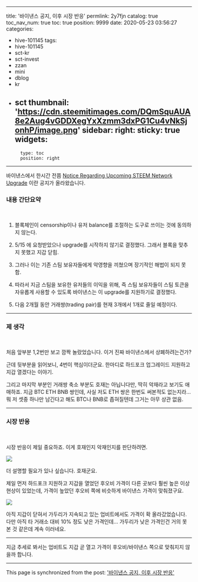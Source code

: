 
---
title: '바이낸스 공지, 이후 시장 반응'
permlink: 2y7fjn
catalog: true
toc_nav_num: true
toc: true
position: 9999
date: 2020-05-23 03:56:27
categories:
- hive-101145
tags:
- hive-101145
- sct-kr
- sct-invest
- zzan
- mini
- dblog
- kr
- sct
thumbnail: 'https://cdn.steemitimages.com/DQmSquAUA8e2Aug4vGDDXegYxXzmm3dxPG1Cu4vNkSjonhP/image.png'
sidebar:
    right:
        sticky: true
widgets:
    -
        type: toc
        position: right
---


바이낸스에서 한시간 전쯤 [Notice Regarding Upcoming STEEM Network Upgrade](https://binance.zendesk.com/hc/en-us/articles/360043558352-Notice-Regarding-Upcoming-STEEM-Network-Upgrade) 이란 공지가 올라왔습니다.

### 내용 간단요약
<br>

1. 블록체인이 censorship이나 유저 balance를 조절하는 도구로 쓰이는 것에 동의하지 않는다.

2. 5/15 에 요청받았으나 upgrade를 시작하지 않기로 결정했다. 그래서 블록을 맞추지 못했고 지갑 닫힘.

3. 그러나 이는 기존 스팀 보유자들에게 악영향을 끼쳤으며 장기적인 해법이 되지 못함.

4. 따라서 지금 스팀을 보유한 유저들의 이익을 위해, 즉 스팀 보유자들이 스팀 토큰을 자유롭게 사용할 수 있도록 바이낸스는 이 upgrade를 지원하기로 결정했다. 

5. 다음 2개월 동안 거래쌍(trading pair)를 현재 3개에서 1개로 줄일 예정이다.

---

### 제 생각
<br>

처음 앞부분 1,2번만 보고 깜짝 놀랐었습니다. 이거 진짜 바이낸스에서 상폐하려는건가?

근데 뒷부분을 읽어보니, 4번이 핵심이더군요. 한마디로 하드포크 업그레이드 지원하고 지갑 열겠다는 이야기.

그리고 마지막 부분인 거래쌍 축소 부분도 호재는 아닙니다만, 딱히 악재라고 보기도 애매하죠. 지금 BTC ETH BNB 쌍인데, 사실 저도 ETH 쌍은 한번도 써본적도 없는지라... 뭐 저 셋중 하나만 남긴다고 해도 BTC나 BNB로 좁혀질텐데 그거는 아무 상관 없음. 

---

### 시장 반응
<br>

시장 반응이 제일 중요하죠. 이게 호재인지 악재인지를 판단하려면.

![](https://cdn.steemitimages.com/DQmSquAUA8e2Aug4vGDDXegYxXzmm3dxPG1Cu4vNkSjonhP/image.png)
<br>

더 설명할 필요가 있나 싶습니다. 호재군요.

제일 먼저 하드포크 지원하고 지갑을 열었던 후오비 가격이 다른 곳보다 훨씬 높은 이상 현상이 있었는데, 가격이 높았던 후오비 쪽에 비슷하게 바이낸스 가격이 맞춰졌구요.

![](https://cdn.steemitimages.com/DQmXQPoszUNn31uHaz7Lr2evbSM7HzaQw8aSC9y9Mh9VNhP/image.png)
<br>

아직 지갑이 닫혀서 가두리가 지속되고 있는 업비트에서도 가격이 확 올라갔었습니다. 다만 아직 타 거래소 대비 10% 정도 낮은 가격인데... 가두리가 낮은 가격인건 거의 못 본 것 같은데 계속 이러네요.

---

지금 추세로 봐서는 업비트도 지갑 곧 열고 가격이 후오비/바이낸스 쪽으로 맞춰지지 않을까 합니다.

- - -

This page is synchronized from the post: ['바이낸스 공지, 이후 시장 반응'](https://steemit.com/@glory7/2y7fjn)

